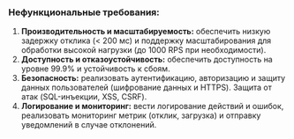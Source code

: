 ### Нефункциональные требования:

1. **Производительность и масштабируемость:** обеспечить низкую задержку отклика (< 200 мс) и поддержку масштабирования для обработки высокой нагрузки (до 1000 RPS при необходимости).
2. **Доступность и отказоустойчивость:** обеспечить доступность на уровне 99.9% и устойчивость к сбоям.
3. **Безопасность:** реализовать аутентификацию, авторизацию и защиту данных пользователей (шифрование данных и HTTPS). Защита от атак (SQL-инъекции, XSS, CSRF).
4. **Логирование и мониторинг:** вести логирование действий и ошибок, реализовать мониторинг метрик (отклик, загрузка) и отправку уведомлений в случае отклонений.